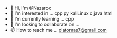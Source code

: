 - 👋 Hi, I’m @Nazarox
- 👀 I’m interested in ... cpp py kaliLinux c java html
- 🌱 I’m currently learning ... cpp
- 💞️ I’m looking to collaborate on ...
- 📫 How to reach me ... olatomas7@gmail.com

<!---
Nazarox/Nazarox is a ✨ special ✨ repository because its `README.md` (this file) appears on your GitHub profile.
You can click the Preview link to take a look at your changes.
--->
